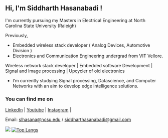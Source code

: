 ## Hi, I'm Siddharth Hasanabadi ! 

I'm currently pursuing my Masters in Electrical Engineering at North Carolina State University (Raleigh)

Previously,
- Embedded wireless stack developer ( Analog Devices, Automotive Division )
- Electronics and Communication Engineering undergrad from VIT Vellore.

Wireless network stack developer | Embedded software Development | Signal and Image processing | Upcycler of old electronics

- I’m currently studying Signal processing, Datascience, and Computer Networks with an aim to develop edge intelligence solutions.

### You can find me on

[LinkedIn](https://www.linkedin.com/in/siddharth-hasanabadi/) | [Youtube](https://www.youtube.com/siddharthlh) | [Instagram](https://www.instagram.com/siddharth.lh/you) |

Email: slhasana@ncsu.edu / siddharthasanabadi@gmail.com <br>

![](./metrics.svg)
[![Top Langs](https://github-readme-stats.vercel.app/api/top-langs/?username=siddharthlh24&layout=compact)](https://github.com/siddharthlh24)
